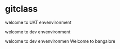 # gitclass


welcome to UAT envenvironment 

welcome to dev envenvironment

welcome to dev envenvironmen
Welcome to bangalore

